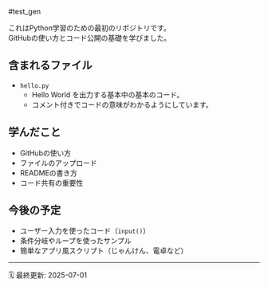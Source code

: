 #test_gen

これはPython学習のための最初のリポジトリです。  
GitHubの使い方とコード公開の基礎を学びました。

## 含まれるファイル

- `hello.py`  
  - Hello World を出力する基本中の基本のコード。
  - コメント付きでコードの意味がわかるようにしています。

##  学んだこと

- GitHubの使い方
- ファイルのアップロード
- READMEの書き方
- コード共有の重要性

## 今後の予定

- ユーザー入力を使ったコード（`input()`）
- 条件分岐やループを使ったサンプル
- 簡単なアプリ風スクリプト（じゃんけん、電卓など）

---

🗓 最終更新: 2025-07-01  
